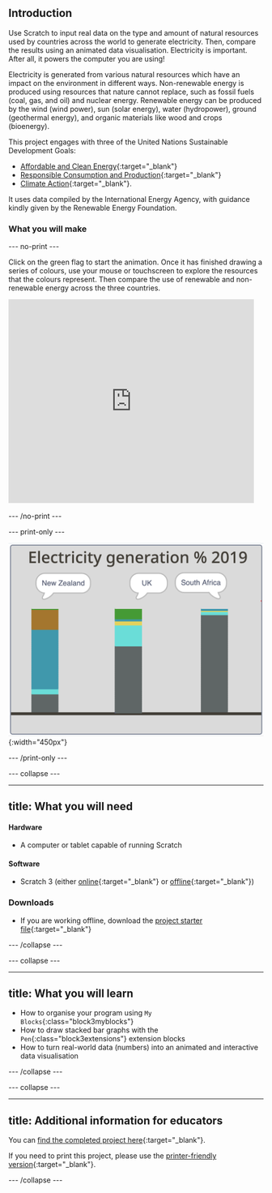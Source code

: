## Introduction

Use Scratch to input real data on the type and amount of natural resources used by countries across the world to generate electricity. Then, compare the results using an animated data visualisation. Electricity is important. After all, it powers the computer you are using!

Electricity is generated from various natural resources which have an impact on the environment in different ways. Non-renewable energy is produced using resources that nature cannot replace, such as fossil fuels (coal, gas, and oil) and nuclear energy. Renewable energy can be produced by the wind (wind power), sun (solar energy), water (hydropower), ground (geothermal energy), and organic materials like wood and crops (bioenergy).  

This project engages with three of the United Nations Sustainable Development Goals:
+ [Affordable and Clean Energy](https://www.undp.org/content/undp/en/home/sustainable-development-goals/goal-7-affordable-and-clean-energy.html){:target="_blank"}
+ [Responsible Consumption and Production](https://www.undp.org/content/undp/en/home/sustainable-development-goals/goal-12-responsible-consumption-and-production.html){:target="\_blank"}
+ [Climate Action](https://www.undp.org/content/undp/en/home/sustainable-development-goals/goal-13-climate-action.html){:target="_blank"}.

It uses data compiled by the International Energy Agency, with guidance kindly given by the Renewable Energy Foundation.

### What you will make

--- no-print ---

Click on the green flag to start the animation. Once it has finished drawing a series of colours, use your mouse or touchscreen to explore the resources that the colours represent. Then compare the use of renewable and non-renewable energy across the three countries.

<div class="scratch-preview">
<iframe src="https://scratch.mit.edu/projects/427746039/embed" allowtransparency="true" width="485" height="402" frameborder="0" scrolling="no" allowfullscreen></iframe>
</div>

--- /no-print ---

--- print-only ---

![Complete project](images/complete.png){:width="450px"}

--- /print-only ---

--- collapse ---

---
title: What you will need
---
#### Hardware

+ A computer or tablet capable of running Scratch

#### Software

+ Scratch 3 (either [online](https://scratch.mit.edu/){:target="_blank"} or [offline](https://scratch.mit.edu/download){:target="_blank"})

### Downloads

+ If you are working offline, download the [project starter file](http://rpf.io/p/en/electricity-generation-go){:target="_blank"}

--- /collapse ---

--- collapse ---

---
title: What you will learn
---

+ How to organise your program using `My Blocks`{:class="block3myblocks"}
+ How to draw stacked bar graphs with the `Pen`{:class="block3extensions"} extension blocks
+ How to turn real-world data (numbers) into an animated and interactive data visualisation

--- /collapse ---

--- collapse ---

---
title: Additional information for educators
---

You can [find the completed project here](http://rpf.io/p/en/electricity-generation-get){:target="_blank"}.

If you need to print this project, please use the [printer-friendly version](https://projects.raspberrypi.org/en/projects/electricity-generation/print){:target="_blank"}.

--- /collapse ---
